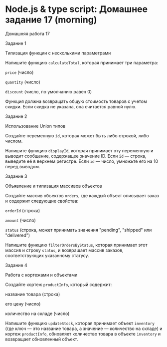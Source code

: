 # Node.js & type script: Домашнее задание 17 (morning)

Домашняя работа 17

Задание 1

Типизация функции с несколькими параметрами

Напишите функцию `calculateTotal`, которая принимает три параметра:

`price` (число)

`quantity` (число)

`discount` (число, по умолчанию равен 0)

Функция должна возвращать общую стоимость товаров с учетом скидки. Если скидка не указана, она считается равной нулю.

Задание 2

Использование Union типов

Создайте переменную `id`, которая может быть либо строкой, либо числом.

Напишите функцию `displayId`, которая принимает эту переменную и выводит сообщение, содержащее значение ID. Если `id` — строка, выведите её в верхнем регистре. Если `id` — число, умножьте его на 10 перед выводом.

Задание 3

Объявление и типизация массивов объектов

Создайте массив объектов `orders`, где каждый объект описывает заказ и содержит следующие свойства:

`orderId` (строка)

`amount` (число)

`status` (строка, может принимать значения "pending", "shipped" или "delivered")

Напишите функцию `filterOrdersByStatus`, которая принимает этот массив и строку `status`, и возвращает массив заказов, соответствующих указанному статусу.

Задание 4

Работа с кортежами и объектами

Создайте кортеж `productInfo`, который содержит:

название товара (строка)

его цену (число)

количество на складе (число)

Напишите функцию `updateStock`, которая принимает объект `inventory` (где ключ — это название товара, а значение — количество на складе) и кортеж `productInfo`, обновляет количество товара в объекте `inventory` и возвращает обновленный объект.
